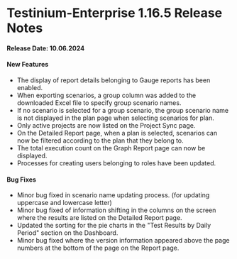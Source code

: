 # Testinium-Enterprise 1.16.5 Release Notes

#### Release Date: 10.06.2024

#### New Features

* The display of report details belonging to Gauge reports has been enabled.
* When exporting scenarios, a group column was added to the downloaded Excel file to specify group scenario names.
* If no scenario is selected for a group scenario, the group scenario name is not displayed in the plan page when selecting scenarios for plan.
* Only active projects are now listed on the Project Sync page.
* On the Detailed Report page, when a plan is selected, scenarios can now be filtered according to the plan that they belong to.
* The total execution count on the Graph Report page can now be displayed.
* Processes for creating users belonging to roles have been updated.

#### Bug Fixes

* Minor bug fixed in scenario name updating process. (for updating uppercase and lowercase letter)
* Minor bug fixed of information shifting in the columns on the screen where the results are listed on the Detailed Report page.
* Updated the sorting for the pie charts in the "Test Results by Daily Period" section on the Dashboard.
* Minor bug fixed where the version information appeared above the page numbers at the bottom of the page on the Report page.
